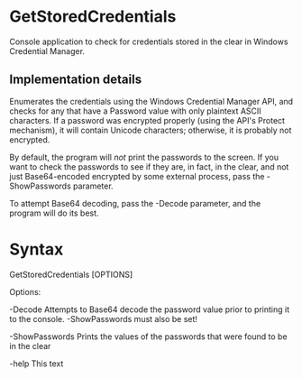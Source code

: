 # GetStoredCredentials
Console application to check for credentials stored in the clear in Windows Credential Manager.

## Implementation details
Enumerates the credentials using the Windows Credential Manager API, and checks for any that have a Password value
with only plaintext ASCII characters. If a password was encrypted properly (using the API's Protect mechanism), it will
contain Unicode characters; otherwise, it is probably not encrypted.

By default, the program will *not* print the passwords to the screen. If you want to check the passwords to see if they
are, in fact, in the clear, and not just Base64-encoded encrypted by some external process, pass the -ShowPasswords
parameter.

To attempt Base64 decoding, pass the -Decode parameter, and the program will do its best.

# Syntax
GetStoredCredentials [OPTIONS]

Options:

-Decode
    Attempts to Base64 decode the password value prior to printing it to the console. -ShowPasswords must also be set!

-ShowPasswords
    Prints the values of the passwords that were found to be in the clear
    
-help
    This text
